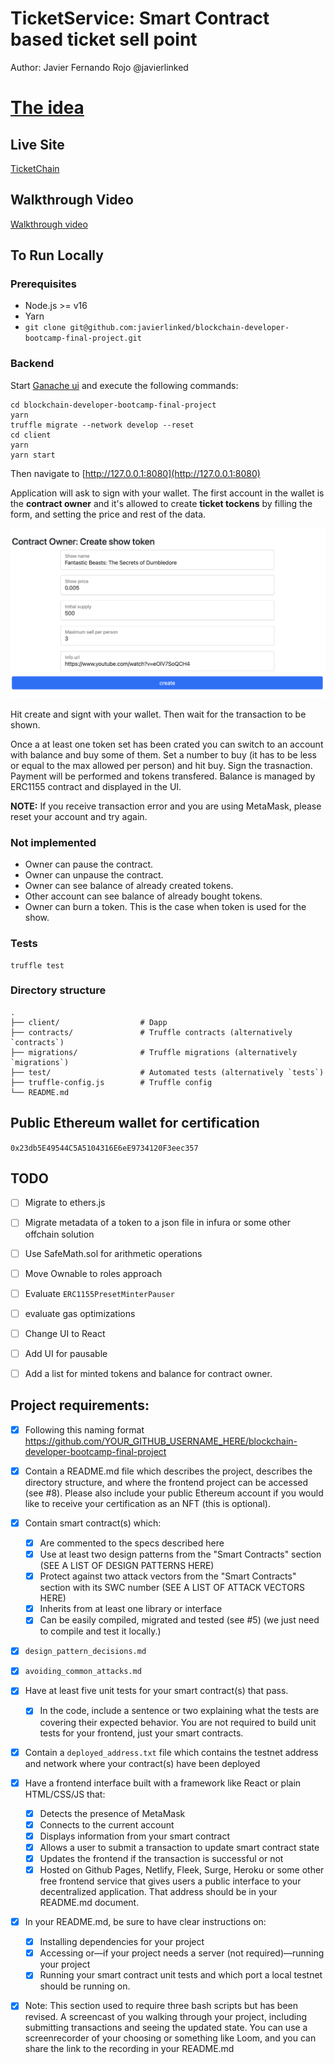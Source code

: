 # TicketService: Smart Contract based ticket sell point

Author: Javier Fernando Rojo @javierlinked


# [The idea](./idea.md)

## Live Site

[TicketChain](https://javierlinked-consensys.vercel.app/)


## Walkthrough Video

[Walkthrough video]()


## To Run Locally

### Prerequisites

- Node.js >= v16
- Yarn
- `git clone git@github.com:javierlinked/blockchain-developer-bootcamp-final-project.git`


### Backend

Start [Ganache ui](https://www.trufflesuite.com/ganache) and execute the following commands:

```
cd blockchain-developer-bootcamp-final-project
yarn
truffle migrate --network develop --reset
cd client
yarn
yarn start
```

Then navigate to [http://127.0.0.1:8080](http://127.0.0.1:8080)

Application will ask to sign with your wallet.
The first account in the wallet is the **contract owner** and it's allowed to create **ticket tockens** by filling the form, and setting the price and rest of the data.

![create screeen](./create.png)

Hit create and signt with your wallet. Then wait for the transaction to be shown.

Once a at least one token set has been crated you can switch to an account with balance and buy some of them.
Set a number to buy (it has to be less or equal to the max allowed per person) and hit buy. 
Sign the trasnaction. Payment will be performed and tokens transfered.
Balance is managed by ERC1155 contract and displayed in the UI.


**NOTE:** If you receive transaction error and you are using MetaMask, please reset your account and try again.


### Not implemented

- Owner can pause the contract.
- Owner can unpause the contract.
- Owner can see balance of already created tokens.
- Other account can see balance of already bought tokens.
- Owner can burn a token. This is the case when token is used for the show.


### Tests

```
truffle test
```


### Directory structure

```
.
├── client/                  # Dapp
├── contracts/               # Truffle contracts (alternatively `contracts`)
├── migrations/              # Truffle migrations (alternatively `migrations`)
├── test/                    # Automated tests (alternatively `tests`)
├── truffle-config.js        # Truffle config
└── README.md

```


## Public Ethereum wallet for certification

`0x23db5E49544C5A5104316E6eE9734120F3eec357`


## TODO

- [ ] Migrate to ethers.js
- [ ] Migrate metadata of a token to a json file in infura or some other offchain solution
- [ ] Use SafeMath.sol for arithmetic operations
- [ ] Move Ownable to roles approach
- [ ] Evaluate `ERC1155PresetMinterPauser`
- [ ] evaluate gas optimizations
- [ ] Change UI to React
- [ ] Add UI for pausable
- [ ] Add a list for minted tokens and balance for contract owner.


## Project requirements:

- [x] Following this naming format https://github.com/YOUR_GITHUB_USERNAME_HERE/blockchain-developer-bootcamp-final-project
- [x] Contain a README.md file which describes the project, describes the directory structure, and where the frontend project can be accessed (see #8). Please also include your public Ethereum account if you would like to receive your certification as an NFT (this is optional). 

- [x] Contain smart contract(s) which:
    - [x] Are commented to the specs described here
    - [x] Use at least two design patterns from the "Smart Contracts" section (SEE A LIST OF DESIGN PATTERNS HERE)
    - [x] Protect against two attack vectors from the "Smart Contracts" section with its SWC number (SEE A LIST OF ATTACK VECTORS HERE)
    - [x] Inherits from at least one library or interface
    - [x] Can be easily compiled, migrated and tested (see #5) (we just need to compile and test it locally.)

- [x] `design_pattern_decisions.md`
- [x] `avoiding_common_attacks.md`

- [x] Have at least five unit tests for your smart contract(s) that pass. 
    - [x] In the code, include a sentence or two explaining what the tests are covering their expected behavior. You are not required to build unit tests for your frontend, just your smart contracts.

- [x] Contain a `deployed_address.txt` file which contains the testnet address and network where your contract(s) have been deployed

- [x] Have a frontend interface built with a framework like React or plain HTML/CSS/JS that:
    - [x] Detects the presence of MetaMask
    - [x] Connects to the current account
    - [x] Displays information from your smart contract
    - [x] Allows a user to submit a transaction to update smart contract state
    - [x] Updates the frontend if the transaction is successful or not
    - [x] Hosted on Github Pages, Netlify, Fleek, Surge, Heroku or some other free frontend service that gives users a public interface to your decentralized application. That address should be in your README.md document.

- [x] In your README.md, be sure to have clear instructions on: 
    - [x] Installing dependencies for your project 
    - [x] Accessing or—if your project needs a server (not required)—running your project
    - [x] Running your smart contract unit tests and which port a local testnet should be running on.

- [x] Note: This section used to require three bash scripts but has been revised.
A screencast of you walking through your project, including submitting transactions and seeing the updated state. You can use a screenrecorder of your choosing or something like Loom, and you can share the link to the recording in your README.md

